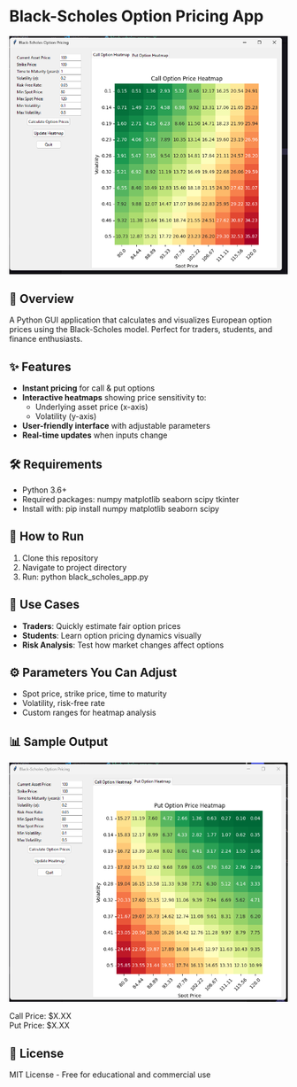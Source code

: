 # Black-Scholes Option Pricing App

![App Screenshot](app.png)

## 📌 Overview
A Python GUI application that calculates and visualizes European option prices using the Black-Scholes model. Perfect for traders, students, and finance enthusiasts.

## ✨ Features
- **Instant pricing** for call & put options
- **Interactive heatmaps** showing price sensitivity to:
  - Underlying asset price (x-axis)
  - Volatility (y-axis)
- **User-friendly interface** with adjustable parameters
- **Real-time updates** when inputs change

## 🛠️ Requirements
- Python 3.6+
- Required packages: numpy matplotlib seaborn scipy tkinter
- Install with: pip install numpy matplotlib seaborn scipy


## 🚀 How to Run
1. Clone this repository
2. Navigate to project directory
3. Run: python black_scholes_app.py


## 🎯 Use Cases
- **Traders**: Quickly estimate fair option prices
- **Students**: Learn option pricing dynamics visually
- **Risk Analysis**: Test how market changes affect options

## ⚙️ Parameters You Can Adjust
- Spot price, strike price, time to maturity
- Volatility, risk-free rate
- Custom ranges for heatmap analysis

## 📊 Sample Output
![Heatmap Example](example.png)

Call Price: $X.XX  
Put Price: $X.XX

## 📜 License
MIT License - Free for educational and commercial use

